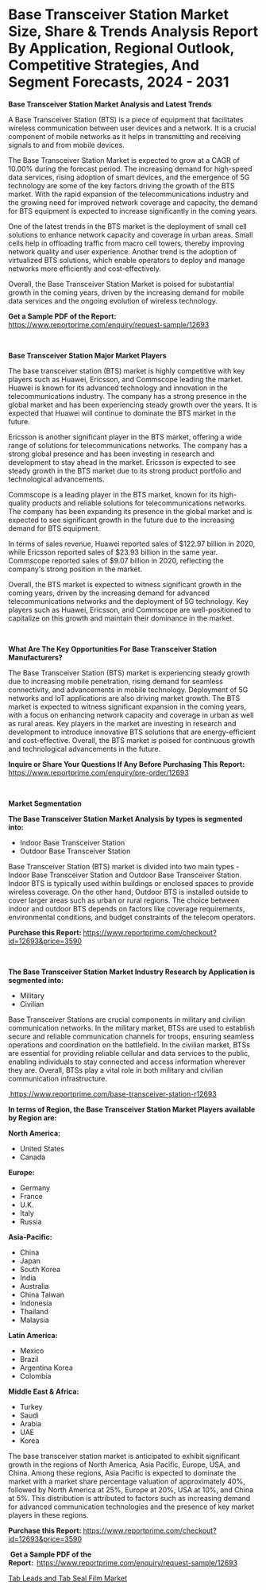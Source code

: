<p><h1>Base Transceiver Station Market Size, Share & Trends Analysis Report By Application, Regional Outlook, Competitive Strategies, And Segment Forecasts, 2024 - 2031</h1></p><p><strong>Base Transceiver Station Market Analysis and Latest Trends</strong></p>
<p><p>A Base Transceiver Station (BTS) is a piece of equipment that facilitates wireless communication between user devices and a network. It is a crucial component of mobile networks as it helps in transmitting and receiving signals to and from mobile devices.</p><p>The Base Transceiver Station Market is expected to grow at a CAGR of 10.00% during the forecast period. The increasing demand for high-speed data services, rising adoption of smart devices, and the emergence of 5G technology are some of the key factors driving the growth of the BTS market. With the rapid expansion of the telecommunications industry and the growing need for improved network coverage and capacity, the demand for BTS equipment is expected to increase significantly in the coming years.</p><p>One of the latest trends in the BTS market is the deployment of small cell solutions to enhance network capacity and coverage in urban areas. Small cells help in offloading traffic from macro cell towers, thereby improving network quality and user experience. Another trend is the adoption of virtualized BTS solutions, which enable operators to deploy and manage networks more efficiently and cost-effectively.</p><p>Overall, the Base Transceiver Station Market is poised for substantial growth in the coming years, driven by the increasing demand for mobile data services and the ongoing evolution of wireless technology.</p></p>
<p><strong>Get a Sample PDF of the Report:&nbsp;</strong> <a href="https://www.reportprime.com/enquiry/request-sample/12693">https://www.reportprime.com/enquiry/request-sample/12693</a></p>
<p>&nbsp;</p>
<p><strong>Base Transceiver Station Major Market Players</strong></p>
<p><p>The base transceiver station (BTS) market is highly competitive with key players such as Huawei, Ericsson, and Commscope leading the market. Huawei is known for its advanced technology and innovation in the telecommunications industry. The company has a strong presence in the global market and has been experiencing steady growth over the years. It is expected that Huawei will continue to dominate the BTS market in the future.</p><p>Ericsson is another significant player in the BTS market, offering a wide range of solutions for telecommunications networks. The company has a strong global presence and has been investing in research and development to stay ahead in the market. Ericsson is expected to see steady growth in the BTS market due to its strong product portfolio and technological advancements.</p><p>Commscope is a leading player in the BTS market, known for its high-quality products and reliable solutions for telecommunications networks. The company has been expanding its presence in the global market and is expected to see significant growth in the future due to the increasing demand for BTS equipment.</p><p>In terms of sales revenue, Huawei reported sales of $122.97 billion in 2020, while Ericsson reported sales of $23.93 billion in the same year. Commscope reported sales of $9.07 billion in 2020, reflecting the company's strong position in the market.</p><p>Overall, the BTS market is expected to witness significant growth in the coming years, driven by the increasing demand for advanced telecommunications networks and the deployment of 5G technology. Key players such as Huawei, Ericsson, and Commscope are well-positioned to capitalize on this growth and maintain their dominance in the market.</p></p>
<p>&nbsp;</p>
<p><strong>What Are The Key Opportunities For Base Transceiver Station Manufacturers?</strong></p>
<p><p>The Base Transceiver Station (BTS) market is experiencing steady growth due to increasing mobile penetration, rising demand for seamless connectivity, and advancements in mobile technology. Deployment of 5G networks and IoT applications are also driving market growth. The BTS market is expected to witness significant expansion in the coming years, with a focus on enhancing network capacity and coverage in urban as well as rural areas. Key players in the market are investing in research and development to introduce innovative BTS solutions that are energy-efficient and cost-effective. Overall, the BTS market is poised for continuous growth and technological advancements in the future.</p></p>
<p><strong>Inquire or Share Your Questions If Any Before Purchasing This Report:</strong> <a href="https://www.reportprime.com/enquiry/pre-order/12693">https://www.reportprime.com/enquiry/pre-order/12693</a></p>
<p>&nbsp;</p>
<p><strong>Market Segmentation</strong></p>
<p><strong>The Base Transceiver Station Market Analysis by types is segmented into:</strong></p>
<p><ul><li>Indoor Base Transceiver Station</li><li>Outdoor Base Transceiver Station</li></ul></p>
<p><p>Base Transceiver Station (BTS) market is divided into two main types - Indoor Base Transceiver Station and Outdoor Base Transceiver Station. Indoor BTS is typically used within buildings or enclosed spaces to provide wireless coverage. On the other hand, Outdoor BTS is installed outside to cover larger areas such as urban or rural regions. The choice between indoor and outdoor BTS depends on factors like coverage requirements, environmental conditions, and budget constraints of the telecom operators.</p></p>
<p><strong>Purchase this Report:&nbsp;</strong><a href="https://www.reportprime.com/checkout?id=12693&price=3590">https://www.reportprime.com/checkout?id=12693&price=3590</a></p>
<p>&nbsp;</p>
<p><strong>The Base Transceiver Station Market Industry Research by Application is segmented into:</strong></p>
<p><ul><li>Military</li><li>Civilian</li></ul></p>
<p><p>Base Transceiver Stations are crucial components in military and civilian communication networks. In the military market, BTSs are used to establish secure and reliable communication channels for troops, ensuring seamless operations and coordination on the battlefield. In the civilian market, BTSs are essential for providing reliable cellular and data services to the public, enabling individuals to stay connected and access information wherever they are. Overall, BTSs play a vital role in both military and civilian communication infrastructure.</p></p>
<p><a href="https://www.reportprime.com/base-transceiver-station-r12693">&nbsp;https://www.reportprime.com/base-transceiver-station-r12693</a></p>
<p><strong>In terms of Region, the Base Transceiver Station Market Players available by Region are:</strong></p>
<p>
    <p> <strong> North America: </strong>
        <ul>
            <li>United States</li>
            <li>Canada</li>
        </ul>
        </p> 
    <p> <strong> Europe: </strong>
        <ul>
            <li>Germany</li>
            <li>France</li>
            <li>U.K.</li>
            <li>Italy</li>
            <li>Russia</li>
        </ul>
        </p> 
    <p> <strong> Asia-Pacific: </strong>
        <ul>
            <li>China</li>
            <li>Japan</li>
            <li>South Korea</li>
            <li>India</li>
            <li>Australia</li>
            <li>China Taiwan</li>
            <li>Indonesia</li>
            <li>Thailand</li>
            <li>Malaysia</li>
        </ul>
        </p> 
    <p> <strong> Latin America: </strong>
        <ul>
            <li>Mexico</li>
            <li>Brazil</li>
            <li>Argentina Korea</li>
            <li>Colombia</li>
        </ul>
        </p> 
    <p> <strong> Middle East & Africa: </strong>
        <ul>
            <li>Turkey</li>
            <li>Saudi</li>
            <li>Arabia</li>
            <li>UAE</li>
            <li>Korea</li>
        </ul>
    </p>
    </p>
<p><p>The base transceiver station market is anticipated to exhibit significant growth in the regions of North America, Asia Pacific, Europe, USA, and China. Among these regions, Asia Pacific is expected to dominate the market with a market share percentage valuation of approximately 40%, followed by North America at 25%, Europe at 20%, USA at 10%, and China at 5%. This distribution is attributed to factors such as increasing demand for advanced communication technologies and the presence of key market players in these regions.</p></p>
<p><strong>Purchase this Report: </strong><a href="https://www.reportprime.com/checkout?id=12693&price=3590">https://www.reportprime.com/checkout?id=12693&price=3590</a></p>
<p>&nbsp;<strong>Get a Sample PDF of the Report:&nbsp;&nbsp;</strong><a href="https://www.reportprime.com/enquiry/request-sample/12693">https://www.reportprime.com/enquiry/request-sample/12693</a></p>
<p><strong></strong></p>
<p><p><a href="https://cautious-neon-760.notion.site/Tab-Leads-and-Tab-Seal-Film-Market-Size-Share-Trends-Analysis-Report-By-Application-Regional-Out-4270f797f661494192bb8cd9274d7ddf">Tab Leads and Tab Seal Film Market</a></p></p>